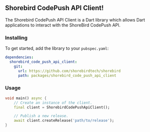 ## Shorebird CodePush API Client!

The Shorebird CodePush API Client is a Dart library which allows Dart applications to interact with the ShoreBird CodePush API.

### Installing

To get started, add the library to your `pubspec.yaml`:

```yaml
dependencies:
  shorebird_code_push_api_client:
    git:
      url: https://github.com/shorebirdtech/shorebird
      path: packages/shorebird_code_push_api_client
```

### Usage

```dart
void main() async {
    // Create an instance of the client.
    final client = ShorebirdCodePushApiClient();

    // Publish a new release.
    await client.createRelease('path/to/release');
}
```
